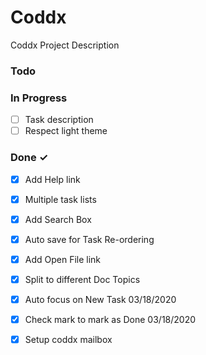 # Coddx

Coddx Project Description

### Todo


### In Progress

- [ ] Task description  
- [ ] Respect light theme  

### Done ✓

- [x] Add Help link  
- [x] Multiple task lists  
- [x] Add Search Box  
- [x] Auto save for Task Re-ordering  
- [x] Add Open File link  
- [x] Split to different Doc Topics  
- [x] Auto focus on New Task 03/18/2020  
- [x] Check mark to mark as Done 03/18/2020  
- [x] Setup coddx mailbox  

